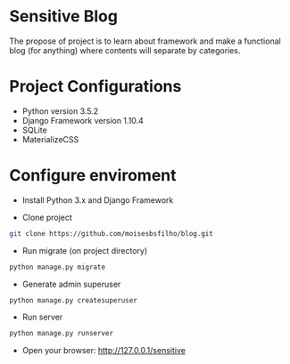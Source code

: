 # Sensitive Blog

The propose of project is to learn about framework and make a functional blog (for anything) where contents will separate by categories.

# Project Configurations

* Python version 3.5.2
* Django Framework version 1.10.4
* SQLite
* MaterializeCSS

# Configure enviroment

- Install Python 3.x and Django Framework

- Clone project

```sh
git clone https://github.com/moisesbsfilho/blog.git
```

- Run migrate (on project directory)

```sh
python manage.py migrate
```

- Generate admin superuser

```sh
python manage.py createsuperuser
```

- Run server

```sh
python manage.py runserver
```

- Open your browser: http://127.0.0.1/sensitive
